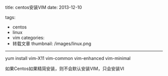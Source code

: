 title: centos安装VIM
date: 2013-12-10

tags:
 - centos
 - linux
 - vim
categories:
 - 转载文章
thumbnail: /images/linux.png
---

yum install vim-X11 vim-common vim-enhanced vim-minimal

如果Centos如果精简安装，则不会默认安装VIM，只会安装VI
